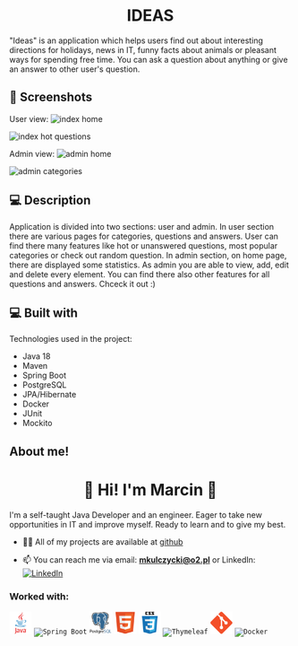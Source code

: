
<h1 align="center" id="title">IDEAS</h1>

"Ideas" is an application which helps users find out about interesting directions for holidays, news in IT, funny facts about animals or pleasant ways for spending free time. You can ask a question about anything or give an answer to other user's question.

<h2>🚀 Screenshots</h2>

User view:
![index home](https://user-images.githubusercontent.com/113288219/207064633-db8b3056-5cd7-48d6-a50d-c491e0911c19.png)

![index hot questions](https://user-images.githubusercontent.com/113288219/207068455-d88b0c13-0476-4c9d-93da-9e84e78b8055.png)

Admin view:
![admin home](https://user-images.githubusercontent.com/113288219/205456531-748ccc0f-5a7e-43fe-8163-1f21a25dfc3b.JPG)

![admin categories](https://user-images.githubusercontent.com/113288219/205456540-010477c1-c7b1-4f9f-a404-da7e7781e289.JPG)


<h2>💻 Description</h2>

Application is divided into two sections: user and admin. In user section there are various pages for categories, questions and answers. User can find there many features like hot or unanswered questions, most popular categories or check out random question. In admin section, on home page, there are displayed some statistics. As admin you are able to view, add, edit and delete every element. You can find there also other features for all questions and answers. Chceck it out :)


<h2>💻 Built with</h2>

Technologies used in the project:

*   Java 18
*   Maven
*   Spring Boot
*   PostgreSQL
*   JPA/Hibernate
*   Docker
*   JUnit
*   Mockito

<h2>About me!</h2>
<h1 align="center">👋 Hi! I'm Marcin 👋</h1>
I'm a self-taught Java Developer and an engineer. Eager to take new opportunities in IT and improve myself. Ready to learn and to give my best.

- 👨‍💻 All of my projects are available at [github](https://github.com/Marun5?tab=repositories)

- 📫 You can reach me via email: **mkulczycki@o2.pl** or LinkedIn:
<a href="https://linkedin.com/in/markul" target="blank"><img align="center" src="https://raw.githubusercontent.com/rahuldkjain/github-profile-readme-generator/master/src/images/icons/Social/linked-in-alt.svg" alt="LinkedIn" title="LinkedIn" height="30" width="40" /></a>

<h3 align="left">Worked with:</h3>
<code><img height="40" src="https://raw.githubusercontent.com/devicons/devicon/master/icons/java/java-original-wordmark.svg" title="Java"></code>
<code><img height="40" src="https://pbs.twimg.com/profile_images/1235868806079057921/fTL08u_H_400x400.png" title="Spring Boot"></code>
<code><img height="40" src="https://raw.githubusercontent.com/devicons/devicon/master/icons/postgresql/postgresql-original-wordmark.svg" title="PostgreSQL"></code>
<code><img height="40" src="https://raw.githubusercontent.com/devicons/devicon/master/icons/html5/html5-original.svg" title="HTML"></code>
<code><img height="40" src="https://raw.githubusercontent.com/devicons/devicon/master/icons/css3/css3-original-wordmark.svg" title="CSS"></code>
<code><img height="40" src="https://user-images.githubusercontent.com/113288219/207062251-a37329d8-4709-4a02-a019-9e3dac34dbc0.png" title="Thymeleaf"></code>
<code><img height="40" src="https://raw.githubusercontent.com/devicons/devicon/master/icons/git/git-original.svg" title="Git"></code>
<code><img height="40" src="https://user-images.githubusercontent.com/113288219/207068990-53efdf46-ea10-4994-bd47-c724e53d47f3.png" title="Docker"></code>

